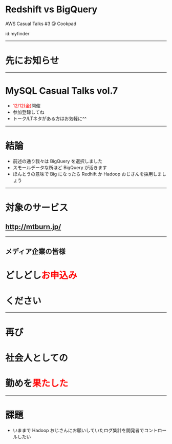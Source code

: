 # Redshift vs BigQuery
AWS Casual Talks #3 @ Cookpad

id:myfinder

___

# 先にお知らせ

___

# MySQL Casual Talks vol.7
- <span style="color: red">12/12(金)</span>開催
- 参加登録してね
- トーク/LTネタがある方はお気軽に^^

---

# 結論
- 前述の通り我々は BigQuery を選択しました
- スモールデータな所ほど BigQuery が活きます
- ほんとうの意味で Big になったら Redhift か Hadoop おじさんを採用しましょう

___

# 対象のサービス
## http://mtburn.jp/

___

## メディア企業の皆様
# どしどし<span style="color: red">お申込み</span>
# ください

___

# 再び
# 社会人としての
# 勤めを<span style="color: red">果たした</span>

---

# 課題
- いままで Hadoop おじさんにお願いしていたログ集計を開発者でコントロールしたい


